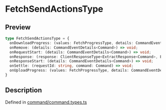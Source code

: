 
      
# FetchSendActionsType

<div class="api-docs__section" data-reactroot="">

## Preview

</div><div class="api-docs__preview type" data-reactroot="">

```ts
type FetchSendActionsType = {
  onDownloadProgress: (values: FetchProgressType, details: CommandEventDetails<Command>) => void; 
  onRemove: (details: CommandEventDetails<Command>) => void; 
  onRequestStart: (details: CommandEventDetails<Command>) => void; 
  onResponse: (response: ClientResponseType<ExtractResponse<Command>, ExtractError<Command>>, details: CommandResponseDetails) => void; 
  onResponseStart: (details: CommandEventDetails<Command>) => void; 
  onSettle: (requestId: string, command: Command) => void; 
  onUploadProgress: (values: FetchProgressType, details: CommandEventDetails<Command>) => void; 
}
```

</div><div class="api-docs__section" data-reactroot="">

## Description

</div><div class="api-docs__description" data-reactroot=""><span class="api-docs__do-not-parse">



</span></div><div class="api-docs__definition" data-reactroot="">

Defined in [command/command.types.ts](https://github.com/BetterTyped/hyper-fetch/blob/089b54eb/packages/core/src/command/command.types.ts#L247)

</div>